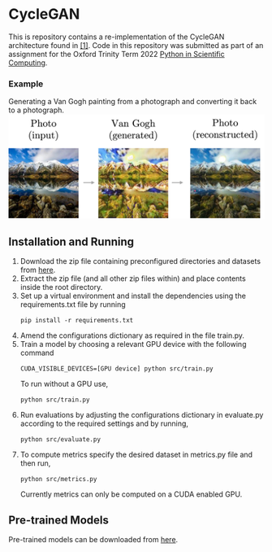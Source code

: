 # CycleGAN

This is repository contains a re-implementation of the CycleGAN architecture found in [[1]](https://arxiv.org/abs/1703.10593). 
Code in this repository was submitted as part of an assignment for the Oxford Trinity Term 2022 
[Python in Scientific Computing](https://courses.maths.ox.ac.uk/course/view.php?id=252).

### Example
Generating a Van Gogh painting from a photograph and converting it back to a photograph.
![](images/example.png)

## Installation and Running
1. Download the zip file containing preconfigured directories and datasets from [here](https://drive.google.com/file/d/1OUuYDjaqEvZPP6Jrnc8IIpTjwyCY_zfE/view?usp=sharing). 
2. Extract the zip file (and all other zip files within) and place contents inside the root directory.
3. Set up a virtual environment and install the dependencies using the requirements.txt file by running
    ```
    pip install -r requirements.txt
    ```
4. Amend the configurations dictionary as required in the file train.py.   
5. Train a model by choosing a relevant GPU device with the following command
    ```
    CUDA_VISIBLE_DEVICES=[GPU device] python src/train.py
    ```
   To run without a GPU use,
    ```
    python src/train.py
    ```
6. Run evaluations by adjusting the configurations dictionary in evaluate.py according to the 
required settings and by running,
    ```
    python src/evaluate.py
    ```
7. To compute metrics specify the desired dataset in metrics.py file and then run,
    ```
    python src/metrics.py
    ```
   Currently metrics can only be computed on a CUDA enabled GPU.

## Pre-trained Models
Pre-trained models can be downloaded from [here](https://drive.google.com/drive/folders/1zsF6Yqa-m-sAeeenH5wU4TfsmKwa5qk_?usp=sharing).
